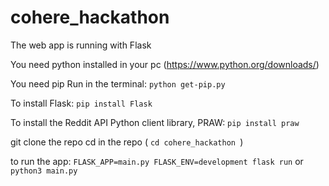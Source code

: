 # cohere_hackathon

The web app is running with Flask

You need python installed in your pc (https://www.python.org/downloads/)

You need pip
Run in the terminal:
``python get-pip.py``

To install Flask:
``pip install Flask``

To install the Reddit API Python client library, PRAW:
``pip install praw``

git clone the repo
cd in the repo ( ``cd cohere_hackathon ``)

to run the app:
``FLASK_APP=main.py FLASK_ENV=development flask run``
or  ``python3 main.py``
